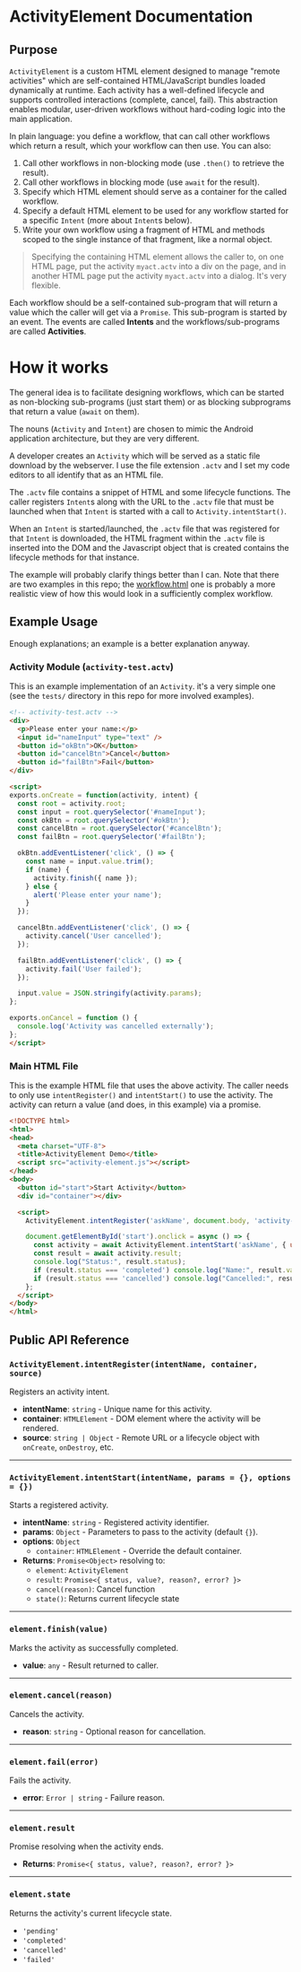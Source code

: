 # ActivityElement Documentation

## Purpose

`ActivityElement` is a custom HTML element designed to manage "remote
activities" which are self-contained HTML/JavaScript bundles loaded
dynamically at runtime. Each activity has a well-defined lifecycle and
supports controlled interactions (complete, cancel, fail). This abstraction
enables modular, user-driven workflows without hard-coding logic into the main
application.

In plain language: you define a workflow, that can call other workflows which
return a result, which your workflow can then use. You can also:

1. Call other workflows in non-blocking mode (use `.then()` to retrieve the
result).
2. Call other workflows in blocking mode (use `await` for the result).
3. Specify which HTML element should serve as a container for the called
workflow.
4. Specify a default HTML element to be used for any workflow started for a
specific `Intent` (more about `Intent`s below).
5. Write your own workflow using a fragment of HTML and methods scoped to the
single instance of that fragment, like a normal object.

> Specifying the containing HTML element allows the caller to, on one HTML
> page, put the activity `myact.actv` into a div on the page, and in another
> HTML page put the activity `myact.actv` into a dialog. It's very flexible.

Each workflow should be a self-contained sub-program that will return a value
which the caller will get via a `Promise`. This sub-program is started by an
event. The events are called **Intents** and the workflows/sub-programs are
called **Activities**.

# How it works

The general idea is to facilitate designing workflows, which can be started as
non-blocking sub-programs (just start them) or as blocking subprograms that
return a value (`await` on them).

The nouns (`Activity` and `Intent`) are chosen to mimic the Android
application architecture, but they are very different.

A developer creates an `Activity` which will be served as a static file
download by the webserver. I use the file extension `.actv` and I set my code
editors to all identify that as an HTML file.

The `.actv` file contains a snippet of HTML and some lifecycle functions. The
caller registers `Intent`s along with the URL to the `.actv` file that must be
launched when that `Intent` is started with a call to
`Activity.intentStart()`.

When an `Intent` is started/launched, the `.actv` file that was registered for
that `Intent` is downloaded, the HTML fragment within the `.actv` file is
inserted into the DOM and the Javascript object that is created contains the
lifecycle methods for that instance.

The example will probably clarify things better than I can. Note that there
are two examples in this repo; the [workflow.html](./tests/workflow.html) one
is probably a more realistic view of how this would look in a sufficiently
complex workflow.

## Example Usage

Enough explanations; an example is a better explanation anyway.

### Activity Module (`activity-test.actv`)

This is an example implementation of an `Activity`. it's a very simple one
(see the `tests/` directory in this repo for more involved examples).

```html
<!-- activity-test.actv -->
<div>
  <p>Please enter your name:</p>
  <input id="nameInput" type="text" />
  <button id="okBtn">OK</button>
  <button id="cancelBtn">Cancel</button>
  <button id="failBtn">Fail</button>
</div>

<script>
exports.onCreate = function(activity, intent) {
  const root = activity.root;
  const input = root.querySelector('#nameInput');
  const okBtn = root.querySelector('#okBtn');
  const cancelBtn = root.querySelector('#cancelBtn');
  const failBtn = root.querySelector('#failBtn');

  okBtn.addEventListener('click', () => {
    const name = input.value.trim();
    if (name) {
      activity.finish({ name });
    } else {
      alert('Please enter your name');
    }
  });

  cancelBtn.addEventListener('click', () => {
    activity.cancel('User cancelled');
  });

  failBtn.addEventListener('click', () => {
    activity.fail('User failed');
  });

  input.value = JSON.stringify(activity.params);
};

exports.onCancel = function () {
  console.log('Activity was cancelled externally');
};
</script>
```

### Main HTML File

This is the example HTML file that uses the above activity. The caller needs
to only use `intentRegister()` and `intentStart()` to use the activity. The
activity can return a value (and does, in this example) via a promise.

```html
<!DOCTYPE html>
<html>
<head>
  <meta charset="UTF-8">
  <title>ActivityElement Demo</title>
  <script src="activity-element.js"></script>
</head>
<body>
  <button id="start">Start Activity</button>
  <div id="container"></div>

  <script>
    ActivityElement.intentRegister('askName', document.body, 'activity-test.actv');

    document.getElementById('start').onclick = async () => {
      const activity = await ActivityElement.intentStart('askName', { userId: 42 });
      const result = await activity.result;
      console.log("Status:", result.status);
      if (result.status === 'completed') console.log("Name:", result.value.name);
      if (result.status === 'cancelled') console.log("Cancelled:", result.reason);
    };
  </script>
</body>
</html>
```

## Public API Reference

### `ActivityElement.intentRegister(intentName, container, source)`

Registers an activity intent.

- **intentName**: `string` - Unique name for this activity.
- **container**: `HTMLElement` - DOM element where the activity will be rendered.
- **source**: `string | Object` - Remote URL or a lifecycle object with `onCreate`, `onDestroy`, etc.

---

### `ActivityElement.intentStart(intentName, params = {}, options = {})`

Starts a registered activity.

- **intentName**: `string` - Registered activity identifier.
- **params**: `Object` - Parameters to pass to the activity (default `{}`).
- **options**: `Object`
  - `container`: `HTMLElement` - Override the default container.
- **Returns**: `Promise<Object>` resolving to:
  - `element`: `ActivityElement`
  - `result`: `Promise<{ status, value?, reason?, error? }>`
  - `cancel(reason)`: Cancel function
  - `state()`: Returns current lifecycle state

---

### `element.finish(value)`

Marks the activity as successfully completed.

- **value**: `any` - Result returned to caller.

---

### `element.cancel(reason)`

Cancels the activity.

- **reason**: `string` - Optional reason for cancellation.

---

### `element.fail(error)`

Fails the activity.

- **error**: `Error | string` - Failure reason.

---

### `element.result`

Promise resolving when the activity ends.

- **Returns**: `Promise<{ status, value?, reason?, error? }>`

---

### `element.state`

Returns the activity's current lifecycle state.

- `'pending'`
- `'completed'`
- `'cancelled'`
- `'failed'`
